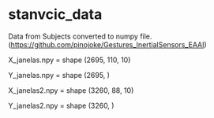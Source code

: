 # stanvcic_data
Data from Subjects converted to numpy file. (https://github.com/pinojoke/Gestures_InertialSensors_EAAI)

X_janelas.npy = shape (2695, 110, 10)

Y_janelas.npy = shape (2695, )


X_janelas2.npy = shape (3260, 88, 10)

Y_janelas2.npy = shape (3260, )
